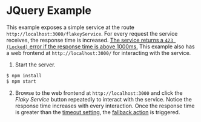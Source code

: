 # JQuery Example

This example exposes a simple service at the route `http://localhost:3000/flakeyService`.
For every request the service receives, the response time is increased.
[The service returns a `423 (Locked)` error if the response time is above 1000ms.](https://github.com/nodeshift/opossum/blob/master/examples/jquery/index.js#L43-L46) This example also has a web frontend at `http://localhost:3000/` for interacting with the service.

1. Start the server.
  ```sh
  $ npm install
  $ npm start
  ```

2. Browse to the web frontend at `http://localhost:3000` and click the _Flaky Service_ button repeatedly to interact with the service.
  Notice the response time increases with every interaction. Once the response time is greater than the [timeout setting](https://github.com/nodeshift/opossum/blob/master/examples/jquery/app.js#L16), the [fallback action](https://github.com/nodeshift/opossum/blob/master/examples/jquery/app.js#L23) is triggered.

